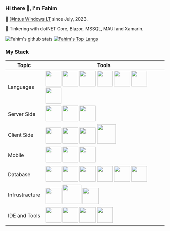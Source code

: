 ### Hi there 👋, I'm Fahim

💼 [@Intus Windows LT](https://www.intuswindows.com/) since July, 2023.

🔭 Tinkering with dotNET Core, Blazor, MSSQL, MAUI and Xamarin.

![Fahim's github stats](https://github-readme-stats.zohan.tech/api?username=fahimshahrierrasel&show_icons=true&theme=dracula)
[![Fahim's Top Langs](https://github-readme-stats.zohan.tech/api/top-langs/?username=fahimshahrierrasel&langs_count=10&hide=php,html,css,asp,cpp&layout=compact&theme=dracula)](https://github.com/anuraghazra/github-readme-stats)

### My Stack
|Topic|Tools|
|--|--|
|Languages| <img height="50px" src="https://cdn.jsdelivr.net/gh/devicons/devicon/icons/csharp/csharp-original.svg" /> <img height="50px" src="https://cdn.jsdelivr.net/gh/devicons/devicon/icons/dart/dart-original.svg" /> <img height="50px" src="https://cdn.jsdelivr.net/gh/devicons/devicon/icons/java/java-original.svg" /> <img height="50px" src="https://cdn.jsdelivr.net/gh/devicons/devicon/icons/javascript/javascript-plain.svg" /> <img height="50px" src="https://cdn.jsdelivr.net/gh/devicons/devicon/icons/kotlin/kotlin-original.svg" /> <img height="50px" src="https://cdn.jsdelivr.net/gh/devicons/devicon/icons/python/python-original.svg" /> <img height="50px" src="https://cdn.jsdelivr.net/gh/devicons/devicon/icons/typescript/typescript-plain.svg" /> |
|Server Side|<img height="50px" src="https://cdn.jsdelivr.net/gh/devicons/devicon/icons/dot-net/dot-net-original-wordmark.svg" /> <img height="50px" src="https://cdn.jsdelivr.net/gh/devicons/devicon/icons/dotnetcore/dotnetcore-original.svg" /> <img height="50px" src="https://cdn.jsdelivr.net/gh/devicons/devicon/icons/nodejs/nodejs-original.svg" />|
|Client Side|<img height="50px" src="https://www.cdnlogo.com/logos/b/67/blazor.svg"> <img height="50px" src="https://cdn.jsdelivr.net/gh/devicons/devicon/icons/angularjs/angularjs-original.svg" /> <img height="50px" src="https://cdn.jsdelivr.net/gh/devicons/devicon/icons/react/react-original.svg" /> <img height="60px" src="https://cdn.jsdelivr.net/gh/devicons/devicon/icons/nextjs/nextjs-original-wordmark.svg" />|
|Mobile|<img height="50px" src="https://cdn.jsdelivr.net/gh/devicons/devicon/icons/android/android-original.svg" /> <img height="50px" src="https://cdn.jsdelivr.net/gh/devicons/devicon/icons/flutter/flutter-original.svg" /> <img height="50px" src="https://cdn.jsdelivr.net/gh/devicons/devicon/icons/xamarin/xamarin-original.svg" />|
|Database|<img height="50px" src="https://cdn.jsdelivr.net/gh/devicons/devicon/icons/microsoftsqlserver/microsoftsqlserver-plain-wordmark.svg" /> <img height="50px" src="https://cdn.jsdelivr.net/gh/devicons/devicon/icons/sqlite/sqlite-original.svg" /> <img height="50px" src="https://cdn.jsdelivr.net/gh/devicons/devicon/icons/mysql/mysql-original-wordmark.svg" /> <img height="50px" src="https://cdn.jsdelivr.net/gh/devicons/devicon/icons/firebase/firebase-plain.svg" /> <img height="50px" src="https://cdn.jsdelivr.net/gh/devicons/devicon/icons/mongodb/mongodb-original.svg" /> <img height="50px" src="https://cdn.jsdelivr.net/gh/devicons/devicon/icons/redis/redis-original.svg" /> |
|Infrustracture|<img height="50px" src="https://cdn.jsdelivr.net/gh/devicons/devicon/icons/azure/azure-original.svg" />  <img height="60px" src="https://cdn.jsdelivr.net/gh/devicons/devicon/icons/docker/docker-original.svg" /> <img height="50px" src="https://cdn.jsdelivr.net/gh/devicons/devicon/icons/amazonwebservices/amazonwebservices-original.svg" />|
|IDE and Tools | <img height="50px" src="https://cdn.jsdelivr.net/gh/devicons/devicon/icons/visualstudio/visualstudio-plain.svg" /> <img height="50px" src="https://cdn.jsdelivr.net/gh/devicons/devicon/icons/vscode/vscode-original.svg" /> <img height="50px" src="https://cdn.jsdelivr.net/gh/devicons/devicon/icons/androidstudio/androidstudio-original.svg" /> <img height="50px" src="https://cdn.jsdelivr.net/gh/devicons/devicon/icons/jetbrains/jetbrains-original.svg" /> |

